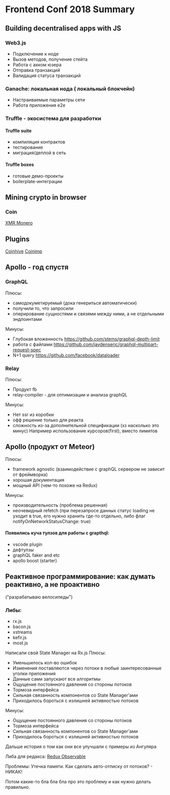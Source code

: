 # Frontend Conf 2018 Summary

## Building decentralised apps with JS

### Web3.js
* Подключение к ноде
* Вызов методов, получение стейта
* Работа с акком юзера
* Отправка транзакций
* Валидация статуса транзакций

### Ganache: локальная нода ( локальный блокчейн)
* Настраиваемые параметры сети
* Работа приложения e2e

### Truffle - экосистема для разработки

#### Truffle suite
* компиляция контрактов
* тестирование
* миграция/деплой в сеть

#### Truffle boxes
* готовые демо-проекты
* boilerplate-интеграции


## Mining crypto in browser

### Coin
[XMR Monero](https://moneroexplorer.com/)
## Plugins
[Coinhive](https://coinhive.com/)
[Coinimp](https://www.coinimp.com/)


## Apollo - год спустя

### GraphQL
Плюсы:
* самодокуметируемый (дока генериться автоматически)
* получили то, что запросили
* оперирование сущностями и связями между ними, а не отдельными эндпоинтами

Минусы:
* Глубокая вложенность https://github.com/stems/graphql-depth-limit
* работа с файлами https://github.com/jaydenseric/graphql-multipart-request-spec
* N+1 query https://github.com/facebook/dataloader

### Relay
Плюсы:
* Продукт fb
* relay-compiler - для оптимизации и анализа graphQL

Минусы:
* Нет ssr из коробки
* офф решение только для реакта
* сложность из-за дополнительной спецификации (хз насколько это минус)
  Например использование курсоров(first), вместо лимитов

## Apollo (продукт от Meteor)
Плюсы:
* framework agnostic (взаимодействие с graphQL сервером не зависит от фреймворка)
* хорошая документация
* мощный API (чем-то похоже на Redux)

Минусы:
* производительность (проблема решенная)
* неочевидный refetch (при перезапросе данных статус loading не уходит в true, его нужно хранить где-то отдельно, либо флаг notifyOnNetworkStatusChange: true)

#### Появились куча тулзов для работы с grapthql:
* vscode plugin
* дефтулзы
* graphQL faker and etc
* apollo boost (starter)


## Реактивное программирование: как думать реактивно, а не проактивно
("разрабатываю велосипеды")

### Либы:
* rx.js
* bacon.js
* xstreams
* kefir.js
* most.js

Написали свой State Manager на Rx.js
Плюсы:
* Уменьшилось кол-во ошибок
* Изменения поставляются через потоки в любые заинтересованные уголки приложения
* Данные сами запускают все алгоритмы
* Ощущение постоянного давления со стороны потоков
* Тормоза интерфейса
* Сильная связанность компонентов со State Manager’ами
* Приходилось бороться с излишней активностью потоков

Минусы:
* Ощущение постоянного давления со стороны потоков
* Тормоза интерфейса
* Сильная связанность компонентов со State Manager’ами
* Приходилось бороться с излишней активностью потоков

Дальше история о том как они все улучшали с примеры из Ангуляра

Либа для редакса:
[Redux Observable](https://redux-observable.js.org/)

Проблемы:
Утечка памяти. Как сделать авто-отписку от потоков? - НИКАК!

Потом какие-то бла бла бла про это проблему и как нужно делать правильно.

